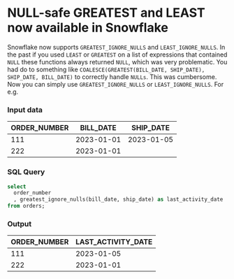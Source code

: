 # NULL-safe GREATEST and LEAST now available in Snowflake

Snowflake now supports `GREATEST_IGNORE_NULLS` and `LEAST_IGNORE_NULLS`. In the past if you used `LEAST` or `GREATEST` on a list of expressions that contained `NULL` these functions always returned `NULL`, which was very problematic. You had do to something like `COALESCE(GREATEST(BILL_DATE, SHIP_DATE), SHIP_DATE, BILL_DATE)` to correctly handle `NULLs`. This was cumbersome. Now you can simply use `GREATEST_IGNORE_NULLS` or `LEAST_IGNORE_NULLS`. For e.g.


### Input data

| ORDER_NUMBER | BILL_DATE  | SHIP_DATE  |
|--------------|------------|------------|
| 111          | 2023-01-01 | 2023-01-05 |
| 222          | 2023-01-01 |            |


### SQL Query
```sql
select 
  order_number
  , greatest_ignore_nulls(bill_date, ship_date) as last_activity_date
from orders;
```

### Output

| ORDER_NUMBER | LAST_ACTIVITY_DATE |
|--------------|--------------------|
| 111          | 2023-01-05         |
| 222          | 2023-01-01         |
